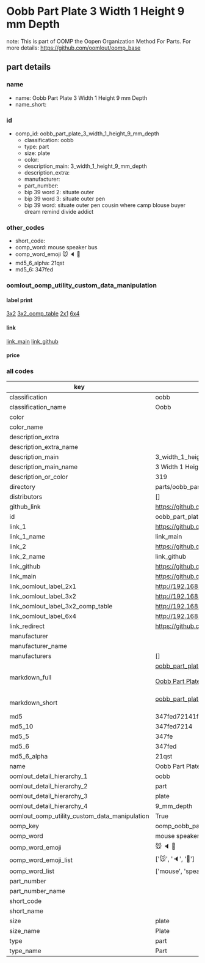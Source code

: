 # Oobb Part Plate 3 Width 1 Height 9 mm Depth  

note: This is part of OOMP the Oopen Organization Method For Parts. For more details: https://github.com/oomlout/oomp_base

##  part details
  







### name
* name: Oobb Part Plate 3 Width 1 Height 9 mm Depth
* name_short: 
### id
* oomp_id: oobb_part_plate_3_width_1_height_9_mm_depth
  * classification: oobb
  * type: part
  * size: plate
  * color: 
  * description_main: 3_width_1_height_9_mm_depth
  * description_extra: 
  * manufacturer: 
  * part_number: 
  * bip 39 word 2: situate outer
  * bip 39 word 3: situate outer pen
  * bip 39 word: situate outer pen cousin where camp blouse buyer dream remind divide addict

### other_codes
* short_code: 
* oomp_word: mouse speaker bus
* oomp_word_emoji :mouse: :speaker: :bus:
* md5_6_alpha: 21qst
* md5_6: 347fed






### oomlout_oomp_utility_custom_data_manipulation
#### label print
[3x2](http://192.168.1.245:1112/?label=oomp%2021qst)
[3x2_oomp_table](http://192.168.1.108:1112/?label=oomp%2021qst)
[2x1](http://192.168.1.242:1112/?label=oomp%2021qst)
[6x4](http://192.168.1.55:1112/?label=oomp%2021qst)    

#### link

[link_main](https://github.com/oomlout/oomlout_oomp_version_1_messy/tree/main/parts/oobb_part_plate_3_width_1_height_9_mm_depth) [link_github](https://github.com/oomlout/oomlout_oomp_version_1_messy/tree/main/parts/oobb_part_plate_3_width_1_height_9_mm_depth)                             

#### price







### all codes 
| key | value |  
| --- | --- |  
| classification | oobb |  
| classification_name | Oobb |  
| color |  |  
| color_name |  |  
| description_extra |  |  
| description_extra_name |  |  
| description_main | 3_width_1_height_9_mm_depth |  
| description_main_name | 3 Width 1 Height 9 mm Depth |  
| description_or_color | 319 |  
| directory | parts/oobb_part_plate_3_width_1_height_9_mm_depth |  
| distributors | [] |  
| github_link | https://github.com/oomlout/oomlout_oomp_part_src/tree/main/parts/oobb_part_plate_3_width_1_height_9_mm_depth |  
| id | oobb_part_plate_3_width_1_height_9_mm_depth |  
| link_1 | https://github.com/oomlout/oomlout_oomp_version_1_messy/tree/main/parts/oobb_part_plate_3_width_1_height_9_mm_depth |  
| link_1_name | link_main |  
| link_2 | https://github.com/oomlout/oomlout_oomp_version_1_messy/tree/main/parts/oobb_part_plate_3_width_1_height_9_mm_depth |  
| link_2_name | link_github |  
| link_github | https://github.com/oomlout/oomlout_oomp_version_1_messy/tree/main/parts/oobb_part_plate_3_width_1_height_9_mm_depth |  
| link_main | https://github.com/oomlout/oomlout_oomp_version_1_messy/tree/main/parts/oobb_part_plate_3_width_1_height_9_mm_depth |  
| link_oomlout_label_2x1 | http://192.168.1.242:1112/?label=oomp%2021qst |  
| link_oomlout_label_3x2 | http://192.168.1.245:1112/?label=oomp%2021qst |  
| link_oomlout_label_3x2_oomp_table | http://192.168.1.108:1112/?label=oomp%2021qst |  
| link_oomlout_label_6x4 | http://192.168.1.55:1112/?label=oomp%2021qst |  
| link_redirect | https://github.com/oomlout/oomlout_oomp_version_1_messy/tree/main/parts/oobb_part_plate_3_width_1_height_9_mm_depth |  
| manufacturer |  |  
| manufacturer_name |  |  
| manufacturers | [] |  
| markdown_full | [oobb_part_plate_3_width_1_height_9_mm_depth](none)<br>[](none)<br>[Oobb Part Plate 3 Width 1 Height 9 Mm Depth](none)<br><br> |  
| markdown_short | [oobb_part_plate_3_width_1_height_9_mm_depth](none)<br><br> |  
| md5 | 347fed72141f6304837d231744e7564d |  
| md5_10 | 347fed7214 |  
| md5_5 | 347fe |  
| md5_6 | 347fed |  
| md5_6_alpha | 21qst |  
| name | Oobb Part Plate 3 Width 1 Height 9 mm Depth |  
| oomlout_detail_hierarchy_1 | oobb |  
| oomlout_detail_hierarchy_2 | part |  
| oomlout_detail_hierarchy_3 | plate |  
| oomlout_detail_hierarchy_4 | 9_mm_depth |  
| oomlout_oomp_utility_custom_data_manipulation | True |  
| oomp_key | oomp_oobb_part_plate_3_width_1_height_9_mm_depth |  
| oomp_word | mouse speaker bus |  
| oomp_word_emoji | :mouse: :speaker: :bus: |  
| oomp_word_emoji_list | [':mouse:', ':speaker:', ':bus:'] |  
| oomp_word_list | ['mouse', 'speaker', 'bus'] |  
| part_number |  |  
| part_number_name |  |  
| short_code |  |  
| short_name |  |  
| size | plate |  
| size_name | Plate |  
| type | part |  
| type_name | Part |  
